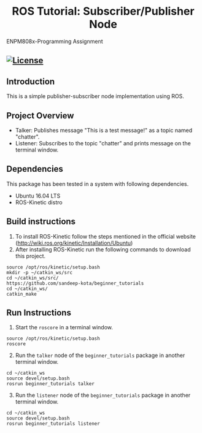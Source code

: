 <h1 align="center"> ROS Tutorial: Subscriber/Publisher Node
</h1>
ENPM808x-Programming Assignment

[![License](https://img.shields.io/badge/License-BSD%203--Clause-blue.svg)](https://opensource.org/licenses/BSD-3-Clause)
---

## Introduction

This is a simple publisher-subscriber node implementation using ROS. 

## Project Overview

- Talker: Publishes message "This is a test message!" as a topic named "chatter".
- Listener: Subscribes to the topic "chatter" and prints message on the terminal window.

## Dependencies

This package has been tested in a system with following dependencies.
- Ubuntu 16.04 LTS
- ROS-Kinetic distro

## Build instructions

1) To install ROS-Kinetic follow the steps mentioned in the official website (http://wiki.ros.org/kinetic/Installation/Ubuntu)
2) After installing ROS-Kinetic run the following commands to download this project.
```
source /opt/ros/kinetic/setup.bash
mkdir -p ~/catkin_ws/src
cd ~/catkin_ws/src/
https://github.com/sandeep-kota/beginner_tutorials
cd ~/catkin_ws/  
catkin_make
```

## Run Instructions

1) Start the `roscore` in a terminal window.
```
source /opt/ros/kinetic/setup.bash
roscore
```
2) Run the `talker` node of the `beginner_tutorials` package in another terminal window.
```
cd ~/catkin_ws
source devel/setup.bash
rosrun beginner_tutorials talker
```
3) Run the `listener` node of the `beginner_tutorials` package in another terminal window.
```
cd ~/catkin_ws
source devel/setup.bash
rosrun beginner_tutorials listener
```
